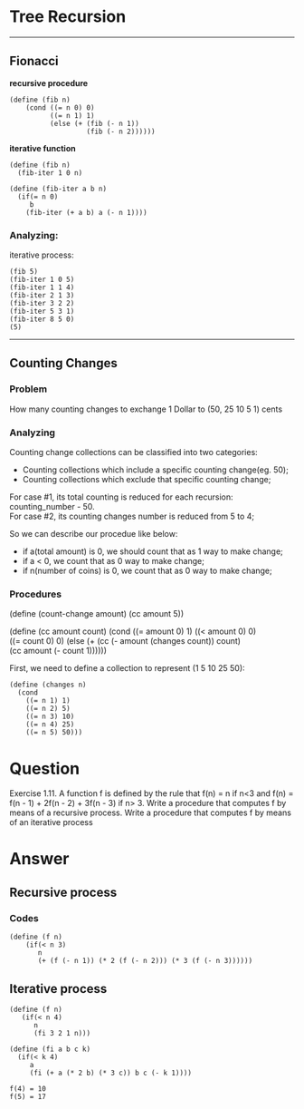 # Tree Recursion
---
## Fionacci

**recursive procedure**

    (define (fib n)  
        (cond ((= n 0) 0)  
              ((= n 1) 1)  
              (else (+ (fib (- n 1)) 
                       (fib (- n 2))))))

**iterative function**

```
(define (fib n)
  (fib-iter 1 0 n)

(define (fib-iter a b n)
  (if(= n 0)
     b
    (fib-iter (+ a b) a (- n 1))))
```
### Analyzing:             
iterative process:

	(fib 5)
	(fib-iter 1 0 5)
	(fib-iter 1 1 4)
	(fib-iter 2 1 3)
	(fib-iter 3 2 2)
	(fib-iter 5 3 1)
	(fib-iter 8 5 0)
	(5)
---
## Counting Changes

### Problem
How many counting changes to exchange 1 Dollar to (50, 25 10 5 1) cents

### Analyzing
Counting change collections can be classified into two categories:  
* Counting collections which include a specific counting change(eg. 50);  
* Counting collections which exclude that specific counting change;

For case #1, its total counting is reduced for each recursion: counting_number - 50.  
For case #2, its counting changes number is reduced from 5 to 4;

So we can describe our procedue like below:  
* if a(total amount) is 0, we should count that as 1 way to make change;  
* if a < 0, we count that as 0 way to make change;  
* if n(number of coins) is 0, we count that as 0 way to make change;  

### Procedures
(define (count-change amount)
        (cc amount 5))

(define (cc amount count)
  (cond ((= amount 0) 1)
        ((< amount 0) 0)  	
        ((= count  0) 0)
        (else (+ 
               (cc (- amount (changes count)) count)  
               (cc amount (- count 1))))))

First, we need to define a collection to represent (1 5 10 25 50):

```
(define (changes n)
  (cond 
    ((= n 1) 1)
    ((= n 2) 5)
    ((= n 3) 10)
    ((= n 4) 25)
    ((= n 5) 50)))	
```

# Question
Exercise 1.11.  A function f is defined by the rule that f(n) = n if n<3 and f(n) = f(n - 1) + 2f(n - 2) + 3f(n - 3) if n> 3. Write a procedure that computes f by means of a recursive process. Write a procedure that computes f by means of an iterative process

# Answer
## Recursive process
### Codes

``` 
(define (f n)
    (if(< n 3)
       n
       (+ (f (- n 1)) (* 2 (f (- n 2))) (* 3 (f (- n 3))))))
```
## Iterative process

```
(define (f n)
   (if(< n 4)
      n
      (fi 3 2 1 n)))

(define (fi a b c k)
  (if(< k 4)
     a
     (fi (+ a (* 2 b) (* 3 c)) b c (- k 1))))
	 
f(4) = 10
f(5) = 17
```

              
              